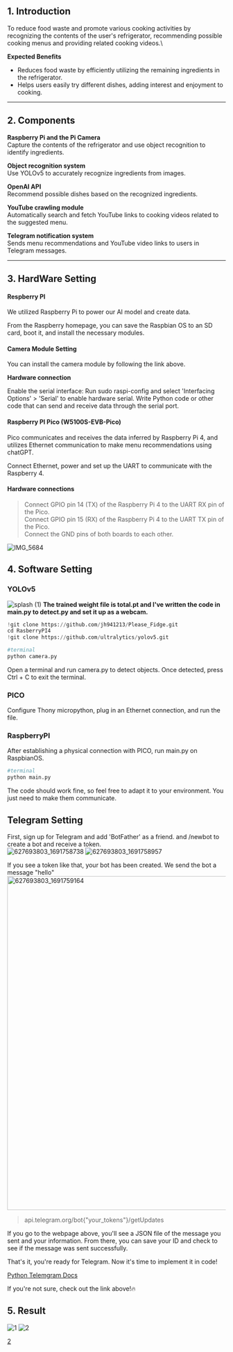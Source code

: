 ## 1. Introduction  
To reduce food waste and promote various cooking activities by recognizing the contents of the user's refrigerator, recommending possible cooking menus and providing related cooking videos.\

**Expected Benefits**  
- Reduces food waste by efficiently utilizing the remaining ingredients in the refrigerator.
- Helps users easily try different dishes, adding interest and enjoyment to cooking.

---

## 2. Components  
**Raspberry Pi and the Pi Camera**    
Capture the contents of the refrigerator and use object recognition to identify ingredients.  

**Object recognition system**  
Use YOLOv5 to accurately recognize ingredients from images.  

**OpenAI API**   
Recommend possible dishes based on the recognized ingredients.  

**YouTube crawling module**  
Automatically search and fetch YouTube links to cooking videos related to the suggested menu.  

**Telegram notification system**  
Sends menu recommendations and YouTube video links to users in Telegram messages.  

---

## **3. HardWare Setting**

#### Respberry PI 

We utilized Raspberry Pi to power our AI model and create data.  

From the Raspberry homepage, you can save the Raspbian OS to an SD card, boot it, and install the necessary modules.  

#### Camera Module Setting  

You can install the camera module by following the link above.  

**Hardware connection**  

Enable the serial interface: Run sudo raspi-config and select 'Interfacing Options' > 'Serial' to enable hardware serial. 
Write Python code or other code that can send and receive data through the serial port.    


#### Raspberry PI Pico (W5100S-EVB-Pico)  


Pico communicates and receives the data inferred by Raspberry Pi 4, and utilizes Ethernet communication to make menu recommendations using chatGPT.  

Connect Ethernet, power and set up the UART to communicate with the Raspberry 4.  

 

#### Hardware connections  

> Connect GPIO pin 14 (TX) of the Raspberry Pi 4 to the UART RX pin of the Pico.  
> Connect GPIO pin 15 (RX) of the Raspberry Pi 4 to the UART TX pin of the Pico.  
> Connect the GND pins of both boards to each other.


![IMG_5684](https://github.com/jh941213/Please_Fidge/assets/112835087/32ccc049-8ac5-4dee-af10-b46ad5c551d8)

## **4. Software Setting**
  
### YOLOv5  
![splash (1)](https://github.com/jh941213/Please_Fidge/assets/112835087/7c2910a7-38ec-4fe8-bcc9-8b1586c422fd)
**The trained weight file is total.pt and I've written the code in main.py to detect.py and set it up as a webcam.**  

```python
!git clone https://github.com/jh941213/Please_Fidge.git
cd RasberryPI4
!git clone https://github.com/ultralytics/yolov5.git
```
```python
#terminal
python camera.py
```
Open a terminal and run camera.py to detect objects. Once detected, press Ctrl + C to exit the terminal.


### PICO
Configure Thony micropython, plug in an Ethernet connection, and run the file.

### RaspberryPI
After establishing a physical connection with PICO, run main.py on RaspbianOS.  

```python
#terminal
python main.py
```

The code should work fine, so feel free to adapt it to your environment. You just need to make them communicate.  

## **Telegram Setting**
First, sign up for Telegram and add 'BotFather' as a friend. and /newbot to create a bot and receive a token.  
![627693803_1691758738](https://github.com/jh941213/Please_Fidge/assets/112835087/6559f339-4e1b-4483-872b-d5c5712378bd)
![627693803_1691758957](https://github.com/jh941213/Please_Fidge/assets/112835087/3af30342-af90-4eb8-9227-11cb2ac3cf26)

If you see a token like that, your bot has been created. We send the bot a message "hello"
<img width="768" alt="627693803_1691759164" src="https://github.com/jh941213/Please_Fidge/assets/112835087/a69bb6ae-4733-4e7b-bda4-47559d7390b2">
> api.telegram.org/bot{"your_tokens"}/getUpdates

If you go to the webpage above, you'll see a JSON file of the message you sent and your information. From there, you can save your ID and check to see if the message was sent successfully.  

That's it, you're ready for Telegram. Now it's time to implement it in code!  

[Python Telemgram Docs](https://docs.python-telegram-bot.org/en/stable/index.html)  

If you're not sure, check out the link above!🔥  

## **5. Result**

![1](https://github.com/jh941213/Please_Fidge/assets/112835087/3cfe625e-ef46-4538-bcb1-d52355038684)
![2](https://github.com/jh941213/Please_Fidge/assets/112835087/0028767b-6a96-4c81-abf7-c4a195cbcf5f)


[2](https://github.com/jh941213/Please_Fidge/assets/112835087/5274167a-848d-46d8-9b4d-e6c6572da74a)


